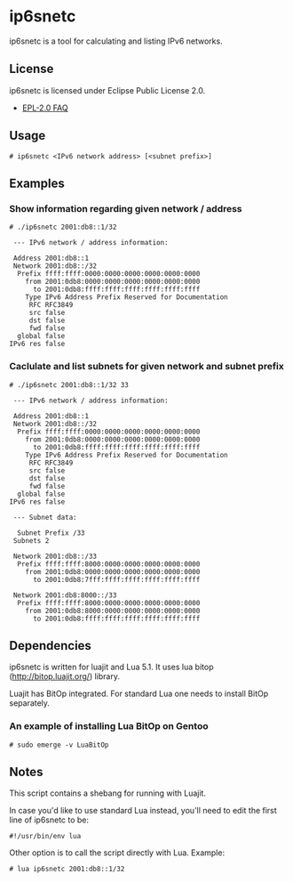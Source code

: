 # ip6snetc

ip6snetc is a tool for calculating and listing IPv6 networks.

## License

ip6snetc is licensed under Eclipse Public License 2.0.

* [EPL-2.0 FAQ](https://www.eclipse.org/legal/epl-2.0/faq.php)

## Usage

```
# ip6snetc <IPv6 network address> [<subnet prefix>]
```

## Examples

### Show information regarding given network / address

```
# ./ip6snetc 2001:db8::1/32
```
```
 --- IPv6 network / address information:

 Address 2001:db8::1
 Network 2001:db8::/32
  Prefix ffff:ffff:0000:0000:0000:0000:0000:0000
    from 2001:0db8:0000:0000:0000:0000:0000:0000
      to 2001:0db8:ffff:ffff:ffff:ffff:ffff:ffff
    Type IPv6 Address Prefix Reserved for Documentation
     RFC RFC3849
     src false
     dst false
     fwd false
  global false
IPv6 res false
```

### Caclulate and list subnets for given network and subnet prefix

```
# ./ip6snetc 2001:db8::1/32 33
```
```
 --- IPv6 network / address information:

 Address 2001:db8::1
 Network 2001:db8::/32
  Prefix ffff:ffff:0000:0000:0000:0000:0000:0000
    from 2001:0db8:0000:0000:0000:0000:0000:0000
      to 2001:0db8:ffff:ffff:ffff:ffff:ffff:ffff
    Type IPv6 Address Prefix Reserved for Documentation
     RFC RFC3849
     src false
     dst false
     fwd false
  global false
IPv6 res false

 --- Subnet data:

  Subnet Prefix /33
 Subnets 2

 Network 2001:db8::/33
  Prefix ffff:ffff:8000:0000:0000:0000:0000:0000
    from 2001:0db8:0000:0000:0000:0000:0000:0000
      to 2001:0db8:7fff:ffff:ffff:ffff:ffff:ffff

 Network 2001:db8:8000::/33
  Prefix ffff:ffff:8000:0000:0000:0000:0000:0000
    from 2001:0db8:8000:0000:0000:0000:0000:0000
      to 2001:0db8:ffff:ffff:ffff:ffff:ffff:ffff
```

## Dependencies

ip6snetc is written for luajit and Lua 5.1. It uses lua bitop (http://bitop.luajit.org/) library.

Luajit has BitOp integrated. For standard Lua one needs to install BitOp separately.

### An example of installing Lua BitOp on Gentoo

```
# sudo emerge -v LuaBitOp
```

## Notes

This script contains a shebang for running with Luajit.

In case you'd like to use standard Lua instead, you'll need to edit the first line of ip6snetc to be:

```
#!/usr/bin/env lua
```

Other option is to call the script directly with Lua. Example:

```
# lua ip6snetc 2001:db8::1/32
```

